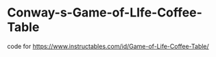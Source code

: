 # Conway-s-Game-of-LIfe-Coffee-Table
code for https://www.instructables.com/id/Game-of-Life-Coffee-Table/
